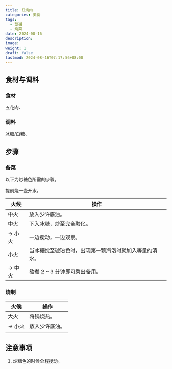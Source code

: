 ```yaml
---
title: 红烧肉
categories: 美食
tags:
  - 菜谱
  - 烧菜
date: 2024-08-16
description: 
image: 
weight: 1
draft: false
lastmod: 2024-08-16T07:17:56+08:00
---
```

## 食材与调料

### 食材

五花肉、

### 调料

冰糖/白糖、

## 步骤

### 备菜

以下为炒糖色所需的步骤。

提前烧一壶开水。

| 火候    | 操作                          |
| ----- | --------------------------- |
| 中火    | 放入少许底油。                     |
| 中火    | 下入冰糖，炒至完全融化。                |
| -> 小火 | 一边搅动，一边观察。                  |
| 小火    | 当冰糖搅至琥珀色时，出现第一颗汽泡时就加入等量的清水。 |
| -> 中火 | 熬煮 2 ~ 3 分钟即可乘出备用。          |

### 烧制

| 火候    | 操作      |
| ----- | ------- |
| 大火    | 将锅烧热。   |
| -> 小火 | 放入少许底油。 |
|       |         |

## 注意事项

1. 炒糖色的时候全程搅动。


